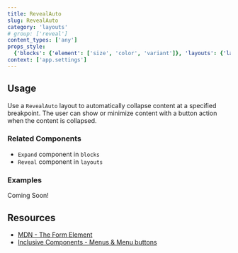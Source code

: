 ```yaml
---
title: RevealAuto
slug: RevealAuto
category: 'layouts'
# group: ['reveal']
content_types: ['any']
props_style:
  {'blocks': {'element': ['size', 'color', 'variant']}, 'layouts': {'layout': ['breakpoint'], 'container': ['container', 'size']}}
context: ['app.settings']
---
```


## Usage

Use a `RevealAuto` layout to automatically collapse content at a specified breakpoint. The user can show or minimize content with a button action when the content is collapsed.

### Related Components

- `Expand` component in `blocks`
- `Reveal` component in `layouts`

### Examples

<p class="feedback:prose status:default bg:default:100 variant:bare emoji:default">Coming Soon!</p>

## Resources

- [MDN - The Form Element](https://developer.mozilla.org/en-US/docs/Web/HTML/Element/form)
- [Inclusive Components - Menus & Menu buttons](https://inclusive-components.design/menus-menu-buttons/)
